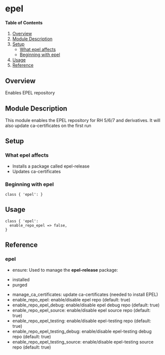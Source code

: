# epel

#### Table of Contents

1. [Overview](#overview)
2. [Module Description](#module-description)
3. [Setup](#setup)
    * [What epel affects](#what-epel-affects)
    * [Beginning with epel](#beginning-with-epel)
4. [Usage](#usage)
5. [Reference](#reference)

## Overview

Enables EPEL repository

## Module Description

This module enables the EPEL repository for RH 5/6/7 and derivatives. It will
also update ca-certificates on the first run

## Setup

### What epel affects

* Installs a package called epel-release
* Updates ca-certificates

### Beginning with epel

```puppet
class { 'epel': }
```

##  Usage

```puppet
class { 'epel':
  enable_repo_epel => false,
}
```

## Reference

### epel

* ensure: Used to manage the **epel-release** package:
 - installed
 - purged
* manage_ca_certificates: update ca-certificates (needed to install EPEL)
* enable_repo_epel: enable/disable epel repo (default: true)
* enable_repo_epel_debug: enable/disable epel debug repo (default: true)
* enable_repo_epel_source: enable/disable epel source repo (default: true)
* enable_repo_epel_testing: enable/disable epel-testing repo (default: true)
* enable_repo_epel_testing_debug: enable/disable epel-testing debug repo (default: true)
* enable_repo_epel_testing_source: enable/disable epel-testing source repo (default: true)
